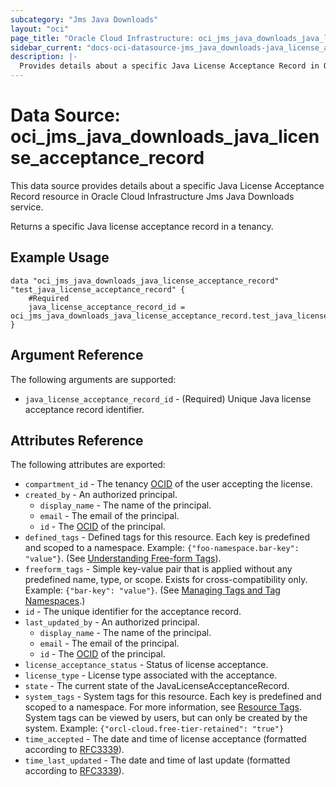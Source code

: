 ```yaml
---
subcategory: "Jms Java Downloads"
layout: "oci"
page_title: "Oracle Cloud Infrastructure: oci_jms_java_downloads_java_license_acceptance_record"
sidebar_current: "docs-oci-datasource-jms_java_downloads-java_license_acceptance_record"
description: |-
  Provides details about a specific Java License Acceptance Record in Oracle Cloud Infrastructure Jms Java Downloads service
---
```


# Data Source: oci_jms_java_downloads_java_license_acceptance_record
This data source provides details about a specific Java License Acceptance Record resource in Oracle Cloud Infrastructure Jms Java Downloads service.

Returns a specific Java license acceptance record in a tenancy.


## Example Usage

```hcl
data "oci_jms_java_downloads_java_license_acceptance_record" "test_java_license_acceptance_record" {
	#Required
	java_license_acceptance_record_id = oci_jms_java_downloads_java_license_acceptance_record.test_java_license_acceptance_record.id
}
```

## Argument Reference

The following arguments are supported:

* `java_license_acceptance_record_id` - (Required) Unique Java license acceptance record identifier.


## Attributes Reference

The following attributes are exported:

* `compartment_id` - The tenancy [OCID](https://docs.cloud.oracle.com/iaas/Content/General/Concepts/identifiers.htm) of the user accepting the license.
* `created_by` - An authorized principal.
	* `display_name` - The name of the principal.
	* `email` - The email of the principal.
	* `id` - The [OCID](https://docs.cloud.oracle.com/iaas/Content/General/Concepts/identifiers.htm) of the principal.
* `defined_tags` - Defined tags for this resource. Each key is predefined and scoped to a namespace. Example: `{"foo-namespace.bar-key": "value"}`. (See [Understanding Free-form Tags](https://docs.cloud.oracle.com/iaas/Content/Tagging/Tasks/managingtagsandtagnamespaces.htm)). 
* `freeform_tags` - Simple key-value pair that is applied without any predefined name, type, or scope. Exists for cross-compatibility only. Example: `{"bar-key": "value"}`. (See [Managing Tags and Tag Namespaces](https://docs.cloud.oracle.com/iaas/Content/Tagging/Concepts/understandingfreeformtags.htm).) 
* `id` - The unique identifier for the acceptance record.
* `last_updated_by` - An authorized principal.
	* `display_name` - The name of the principal.
	* `email` - The email of the principal.
	* `id` - The [OCID](https://docs.cloud.oracle.com/iaas/Content/General/Concepts/identifiers.htm) of the principal.
* `license_acceptance_status` - Status of license acceptance.
* `license_type` - License type associated with the acceptance.
* `state` - The current state of the JavaLicenseAcceptanceRecord.
* `system_tags` - System tags for this resource. Each key is predefined and scoped to a namespace. For more information, see [Resource Tags](https://docs.cloud.oracle.com/iaas/Content/General/Concepts/resourcetags.htm). System tags can be viewed by users, but can only be created by the system.  Example: `{"orcl-cloud.free-tier-retained": "true"}` 
* `time_accepted` - The date and time of license acceptance (formatted according to [RFC3339](https://datatracker.ietf.org/doc/html/rfc3339)). 
* `time_last_updated` - The date and time of last update (formatted according to [RFC3339](https://datatracker.ietf.org/doc/html/rfc3339)). 

